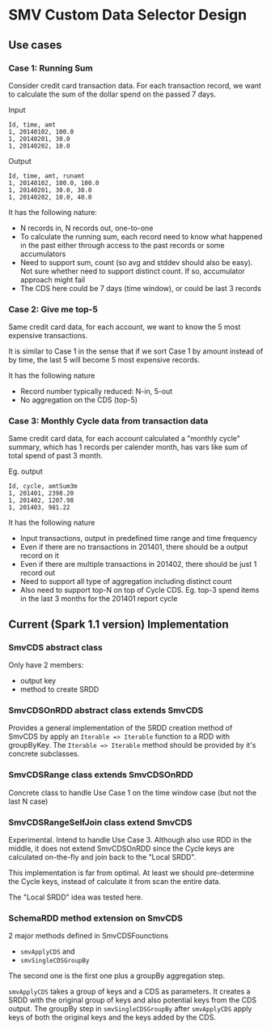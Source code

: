 # SMV Custom Data Selector Design

## Use cases

### Case 1: Running Sum

Consider credit card transaction data. For each transaction record, we want to calculate the sum of the 
dollar spend on the passed 7 days.

Input
```
Id, time, amt
1, 20140102, 100.0
1, 20140201, 30.0
1, 20140202, 10.0
```

Output
```
Id, time, amt, runamt
1, 20140102, 100.0, 100.0
1, 20140201, 30.0, 30.0
1, 20140202, 10.0, 40.0
```

It has the following nature:

* N records in, N records out, one-to-one
* To calculate the running sum, each record need to know what happened in the
past either through access to the past records or some accumulators  
* Need to support sum, count (so avg and stddev should also be easy). Not sure
whether need to support distinct count. If so, accumulator approach might
fail
* The CDS here could be 7 days (time window), or could be last 3 records

### Case 2: Give me top-5 

Same credit card data, for each account, we want to know the 5 most expensive transactions.

It is similar to Case 1 in the sense that if we sort Case 1 by amount instead of by time, the last 5 will 
become 5 most expensive records. 

It has the following nature

* Record number typically reduced: N-in, 5-out
* No aggregation on the CDS (top-5)

### Case 3: Monthly Cycle data from transaction data

Same credit card data, for each account calculated a "monthly cycle" summary, which has 1 records per
calender month, has vars like sum of total spend of past 3 month. 

Eg. output
```
Id, cycle, amtSum3m
1, 201401, 2398.20
1, 201402, 1207.98
1, 201403, 981.22
```

It has the following nature

* Input transactions, output in predefined time range and time frequency
* Even if there are no transactions in 201401, there should be a output
record on it
* Even if there are multiple transactions in 201402, there should be just 1
record out 
* Need to support all type of aggregation including distinct count 
* Also need to support top-N on top of Cycle CDS. Eg. top-3 spend items in the
last 3 months for the 201401 report cycle

## Current (Spark 1.1 version) Implementation 

### SmvCDS abstract class
Only have 2 members:

* output key
* method to create SRDD

### SmvCDSOnRDD abstract class extends SmvCDS

Provides a general implementation of the SRDD creation method of SmvCDS by apply an ```Iterable => Iterable``` 
function to a RDD with groupByKey. The ```Iterable => Iterable``` method should be provided by it's concrete 
subclasses.

### SmvCDSRange class extends SmvCDSOnRDD

Concrete class to handle Use Case 1 on the time window case (but not the last N case)

### SmvCDSRangeSelfJoin class extend SmvCDS

Experimental. Intend to handle Use Case 3. 
Although also use RDD in the middle, it does not extend SmvCDSOnRDD since the Cycle keys are calculated 
on-the-fly and join back to the "Local SRDD". 

This implementation is far from optimal. At least we should pre-determine the Cycle keys, instead of 
calculate it from scan the entire data. 

The "Local SRDD" idea was tested here.

### SchemaRDD method extension on SmvCDS

2 major methods defined in SmvCDSFounctions

* ```smvApplyCDS``` and
* ```smvSingleCDSGroupBy```

The second one is the first one plus a groupBy aggregation step. 

```smvApplyCDS``` takes a group of keys and a CDS as parameters. It creates a SRDD with the original group
of keys and also potential keys from the CDS output. The groupBy step in ```smvSingleCDSGroupBy``` after 
```smvApplyCDS``` apply keys of both the original keys and the keys added by the CDS.


